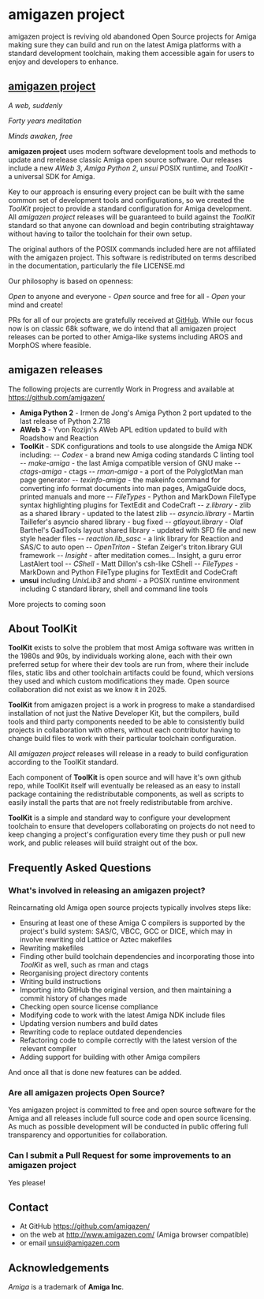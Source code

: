 # amigazen project

amigazen project is reviving old abandoned Open Source projects for Amiga making sure they can build and run on the latest Amiga platforms with a standard development toolchain, making them accessible again for users to enjoy and developers to enhance.

## [amigazen project](http://www.amigazen.com)

*A web, suddenly*

*Forty years meditation*

*Minds awaken, free*

**amigazen project** uses modern software development tools and methods to update and rerelease classic Amiga open source software. Our releases include a new _AWeb 3_, _Amiga Python 2_, _unsui_ POSIX runtime, and _ToolKit_ - a universal SDK for Amiga.

Key to our approach is ensuring every project can be built with the same common set of development tools and configurations, so we created the _ToolKit_ project to provide a standard configuration for Amiga development. All *amigazen project* releases will be guaranteed to build against the _ToolKit_ standard so that anyone can download and begin contributing straightaway without having to tailor the toolchain for their own setup.

The original authors of the POSIX commands included here are not affiliated with the amigazen project. This software is redistributed on terms described in the documentation, particularly the file LICENSE.md

Our philosophy is based on openness:

*Open* to anyone and everyone	- *Open* source and free for all	- *Open* your mind and create!

PRs for all of our projects are gratefully received at [GitHub](https://github.com/amigazen/). While our focus now is on classic 68k software, we do intend that all amigazen project releases can be ported to other Amiga-like systems including AROS and MorphOS where feasible.

## amigazen releases

The following projects are currently Work in Progress and available at https://github.com/amigazen/

- **Amiga Python 2** - Irmen de Jong's Amiga Python 2 port updated to the last release of Python 2.7.18
- **AWeb 3** - Yvon Rozijn's AWeb APL edition updated to build with Roadshow and Reaction
- **ToolKit** - SDK configurations and tools to use alongside the Amiga NDK including:
-- _Codex_ - a brand new Amiga coding standards C linting tool
-- _make-amiga_ - the last Amiga compatible version of GNU make
-- _ctags-amiga_ - ctags
-- _rman-amiga_ - a port of the PolyglotMan man page generator
-- _texinfo-amiga_ - the makeinfo command for converting info format documents into man pages, AmigaGuide docs, printed manuals and more
-- _FileTypes_ - Python and MarkDown FileType syntax highlighting plugins for TextEdit and CodeCraft
-- _z.library_ - zlib as a shared library - updated to the latest zlib
-- _asyncio.library_ - Martin Taillefer's asyncio shared library - bug fixed
-- _gtlayout.library_ - Olaf Barthel's GadTools layout shared library - updated with SFD file and new style header files
-- _reaction.lib_sasc_ - a link library for Reaction and SAS/C to auto open 
-- _OpenTriton_ - Stefan Zeiger's triton.library GUI framework 
-- _Insight_ - after meditation comes... Insight, a guru error LastAlert tool
-- _CShell_ - Matt Dillon's csh-like CShell
-- _FileTypes_ - MarkDown and Python FileType plugins for TextEdit and CodeCraft
- **unsui** including _UnixLib3_ and _shami_ - a POSIX runtime environment including C standard library, shell and command line tools

More projects to coming soon

## About ToolKit

**ToolKit** exists to solve the problem that most Amiga software was written in the 1980s and 90s, by individuals working alone, each with their own preferred setup for where their dev tools are run from, where their include files, static libs and other toolchain artifacts could be found, which versions they used and which custom modifications they made. Open source collaboration did not exist as we know it in 2025. 

**ToolKit** from amigazen project is a work in progress to make a standardised installation of not just the Native Developer Kit, but the compilers, build tools and third party components needed to be able to consistently build projects in collaboration with others, without each contributor having to change build files to work with their particular toolchain configuration. 

All *amigazen project* releases will release in a ready to build configuration according to the ToolKit standard.

Each component of **ToolKit** is open source and will have it's own github repo, while ToolKit itself will eventually be released as an easy to install package containing the redistributable components, as well as scripts to easily install the parts that are not freely redistributable from archive.

**ToolKit** is a simple and standard way to configure your development toolchain to ensure that developers collaborating on projects do not need to keep changing a project's configuration every time they push or pull new work, and public releases will build straight out of the box.

## Frequently Asked Questions

### What's involved in releasing an amigazen project?

Reincarnating old Amiga open source projects typically involves steps like:

- Ensuring at least one of these Amiga C compilers is supported by the project's build system: SAS/C, VBCC, GCC or DICE, which may in involve rewriting old Lattice or Aztec makefiles
- Rewriting makefiles
- Finding other build toolchain dependencies and incorporating those into _ToolKit_ as well, such as rman and ctags
- Reorganising project directory contents
- Writing build instructions
- Importing into GitHub the original version, and then maintaining a commit history of changes made
- Checking open source license compliance
- Modifying code to work with the latest Amiga NDK include files
- Updating version numbers and build dates
- Rewriting code to replace outdated dependencies
- Refactoring code to compile correctly with the latest version of the relevant compiler
- Adding support for building with other Amiga compilers

And once all that is done new features can be added.

### Are all amigazen projects Open Source?

Yes amigazen project is committed to free and open source software for the Amiga and all releases include full source code and open source licensing. As much as possible development will be conducted in public offering full transparency and opportunities for collaboration.

### Can I submit a Pull Request for some improvements to an amigazen project

Yes please!

## Contact 

- At GitHub https://github.com/amigazen/
- on the web at http://www.amigazen.com/ (Amiga browser compatible)
- or email unsui@amigazen.com

## Acknowledgements

*Amiga* is a trademark of **Amiga Inc**. 
